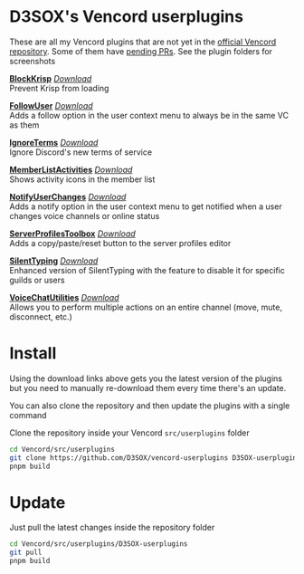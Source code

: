 # D3SOX's Vencord userplugins

These are all my Vencord plugins that are not yet in the [official Vencord repository](https://vencord.dev/plugins#d3sox). Some of them have [pending PRs](https://github.com/Vendicated/Vencord/pulls/d3sox).
See the plugin folders for screenshots

[**BlockKrisp**](./blockKrisp.discordDesktop) [*Download*](https://minhaskamal.github.io/DownGit/#/home?url=https://github.com/D3SOX/vencord-userplugins/blob/master/blockKrisp.discordDesktop)  
Prevent Krisp from loading

[**FollowUser**](./followUser) [*Download*](https://minhaskamal.github.io/DownGit/#/home?url=https://github.com/D3SOX/vencord-userplugins/blob/master/followUser)  
Adds a follow option in the user context menu to always be in the same VC as them

[**IgnoreTerms**](./ignoreTerms) [*Download*](https://minhaskamal.github.io/DownGit/#/home?url=https://github.com/D3SOX/vencord-userplugins/blob/master/ignoreTerms)  
Ignore Discord's new terms of service

[**MemberListActivities**](./memberListActivities) [*Download*](https://minhaskamal.github.io/DownGit/#/home?url=https://github.com/D3SOX/vencord-userplugins/blob/master/memberListActivities)  
Shows activity icons in the member list

[**NotifyUserChanges**](./notifyUserChanges) [*Download*](https://minhaskamal.github.io/DownGit/#/home?url=https://github.com/D3SOX/vencord-userplugins/blob/master/notifyUserChanges)  
Adds a notify option in the user context menu to get notified when a user changes voice channels or online status

[**ServerProfilesToolbox**](./serverProfilesToolbox) [*Download*](https://minhaskamal.github.io/DownGit/#/home?url=https://github.com/D3SOX/vencord-userplugins/blob/master/serverProfilesToolbox)  
Adds a copy/paste/reset button to the server profiles editor

[**SilentTyping**](./silentTyping) [*Download*](https://minhaskamal.github.io/DownGit/#/home?url=https://github.com/D3SOX/vencord-userplugins/blob/master/silentTyping)  
Enhanced version of SilentTyping with the feature to disable it for specific guilds or users

[**VoiceChatUtilities**](./voiceChatUtilities) [*Download*](https://minhaskamal.github.io/DownGit/#/home?url=https://github.com/D3SOX/vencord-userplugins/blob/master/voiceChatUtilities)  
Allows you to perform multiple actions on an entire channel (move, mute, disconnect, etc.)


# Install

Using the download links above gets you the latest version of the plugins but you need to manually re-download them every time there's an update.

You can also clone the repository and then update the plugins with a single command

Clone the repository inside your Vencord `src/userplugins` folder
```bash
cd Vencord/src/userplugins
git clone https://github.com/D3SOX/vencord-userplugins D3SOX-userplugins
pnpm build
````

# Update

Just pull the latest changes inside the repository folder
```bash
cd Vencord/src/userplugins/D3SOX-userplugins
git pull
pnpm build
```
